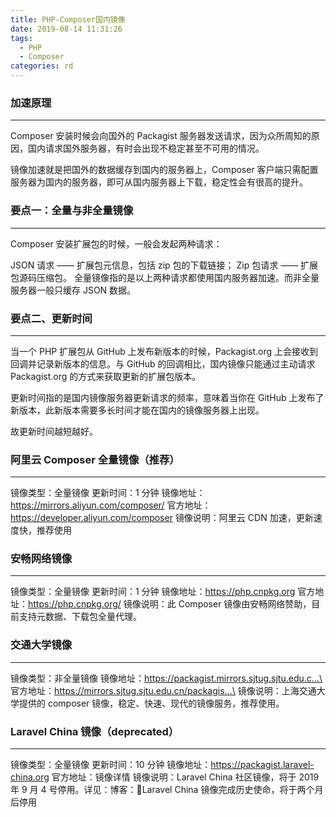 ```yaml
---
title: PHP-Composer国内镜像
date: 2019-08-14 11:31:26
tags:
  - PHP
  - Composer
categories: rd
---
```

### 加速原理
***
Composer 安装时候会向国外的 Packagist 服务器发送请求，因为众所周知的原因，国内请求国外服务器，有时会出现不稳定甚至不可用的情况。

镜像加速就是把国外的数据缓存到国内的服务器上，Composer 客户端只需配置服务器为国内的服务器，即可从国内服务器上下载，稳定性会有很高的提升。

### 要点一：全量与非全量镜像
***
Composer 安装扩展包的时候，一般会发起两种请求：

JSON 请求 —— 扩展包元信息，包括 zip 包的下载链接；
Zip 包请求 —— 扩展包源码压缩包。
全量镜像指的是以上两种请求都使用国内服务器加速。而非全量服务器一般只缓存 JSON 数据。

### 要点二、更新时间
***
当一个 PHP 扩展包从 GitHub 上发布新版本的时候，Packagist.org 上会接收到回调并记录新版本的信息。与 GitHub 的回调相比，国内镜像只能通过主动请求 Packagist.org 的方式来获取更新的扩展包版本。

更新时间指的是国内镜像服务器更新请求的频率，意味着当你在 GitHub 上发布了新版本，此新版本需要多长时间才能在国内的镜像服务器上出现。

故更新时间越短越好。

### 阿里云 Composer 全量镜像（推荐）
***
镜像类型：全量镜像
更新时间：1 分钟
镜像地址：https://mirrors.aliyun.com/composer/
官方地址：https://developer.aliyun.com/composer
镜像说明：阿里云 CDN 加速，更新速度快，推荐使用

### 安畅网络镜像
***
镜像类型：全量镜像
更新时间：1 分钟
镜像地址：https://php.cnpkg.org
官方地址：https://php.cnpkg.org/
镜像说明：此 Composer 镜像由安畅网络赞助，目前支持元数据、下载包全量代理。

### 交通大学镜像
***
镜像类型：非全量镜像
镜像地址：https://packagist.mirrors.sjtug.sjtu.edu.c...\
官方地址：https://mirrors.sjtug.sjtu.edu.cn/packagis...\
镜像说明：上海交通大学提供的 composer 镜像，稳定、快速、现代的镜像服务，推荐使用。

### Laravel China 镜像（deprecated）
***
镜像类型：全量镜像
更新时间：10 分钟
镜像地址：https://packagist.laravel-china.org
官方地址：镜像详情
镜像说明：Laravel China 社区镜像，将于 2019 年 9 月 4 号停用。详见：博客：Laravel China 镜像完成历史使命，将于两个月后停用